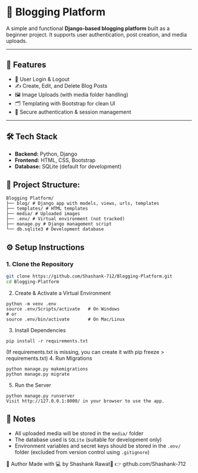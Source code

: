 # 📝 Blogging Platform

A simple and functional **Django-based blogging platform** built as a beginner project. It supports user authentication, post creation, and media uploads.

---

## 🚀 Features

- 👤 User Login & Logout
- ✍️ Create, Edit, and Delete Blog Posts
- 🖼️ Image Uploads (with media folder handling)
- 🗂️ Templating with Bootstrap for clean UI
- 🔐 Secure authentication & session management

---

## 🛠️ Tech Stack

- **Backend:** Python, Django
- **Frontend:** HTML, CSS, Bootstrap
- **Database:** SQLite (default for development)


## 📁 Project Structure:
```
Blogging Platform/
├── blog/ # Django app with models, views, urls, templates
├── templates/ # HTML templates
├── media/ # Uploaded images
├── .env/ # Virtual environment (not tracked)
├── manage.py # Django management script
└── db.sqlite3 # Development database
```

## ⚙️ Setup Instructions

### 1. Clone the Repository

```bash
git clone https://github.com/Shashank-712/Blogging-Platform.git
cd Blogging-Platform
```
2. Create & Activate a Virtual Environment
```
python -m venv .env
source .env/Scripts/activate   # On Windows
# or
source .env/bin/activate       # On Mac/Linux
```
3. Install Dependencies
```
pip install -r requirements.txt

```
(If requirements.txt is missing, you can create it with pip freeze > requirements.txt)
4. Run Migrations
```
python manage.py makemigrations
python manage.py migrate
```
5. Run the Server
```
python manage.py runserver
Visit http://127.0.0.1:8000/ in your browser to use the app.
```
## 📌 Notes

- All uploaded media will be stored in the `media/` folder
- The database used is `SQLite` (suitable for development only)
- Environment variables and secret keys should be stored in the `.env/` folder (excluded from version control using `.gitignore`)


🙌 Author
Made with 💻 by Shashank Rawat👹
👉 github.com/Shashank-712
